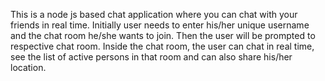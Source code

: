 This is a node js based chat application where you can chat with your friends in real time. 
Initially user needs to enter his/her unique username and the chat room he/she wants to join. Then the user will be prompted to respective chat room.
Inside the chat room, the user can chat in real time, see the list of active persons in that room and can also share his/her location.
